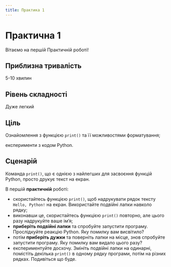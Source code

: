 ```yaml
---
title: Практика 1
---
```


# Практична 1
Вітаємо на першій Практичній роботі! 

## Приблизна тривалість
5-10 хвилин

## Рівень складності
Дуже легкий

## Ціль
Ознайомлення з функцією `print()` та її можливостями форматування;

експерименти з кодом Python.

## Сценарій
Команда `print()`, що є однією з найлегших для засвоєння функцій Python, просто друкує текст на екран.

В першій **практичній** роботі:

- скористайтесь функцією `print()`, щоб надрукувати рядок тексту `Hello, Python!` на екран. Використайте подвійні лапки навколо рядку;
- виконавши це, скористайтесь функцією `print()` повторно, але цього разу надрукуйте ваше імʼя;
- **приберіть подвійні лапки** та спробуйте запустити програму. Прослідкуйте реакцію Python. Яку помилку вам висвітило?
- потім **приберіть дужки** та поверніть лапки на місце, знов спробуйте запустити програму. Яку помилку вам видало цього разу?
- експериментуйте досхочу. Змініть подвійні лапки на одинарні, помістіть декілька `print()` в одному рядку програми, потім на різних рядках. Подивіться що буде.